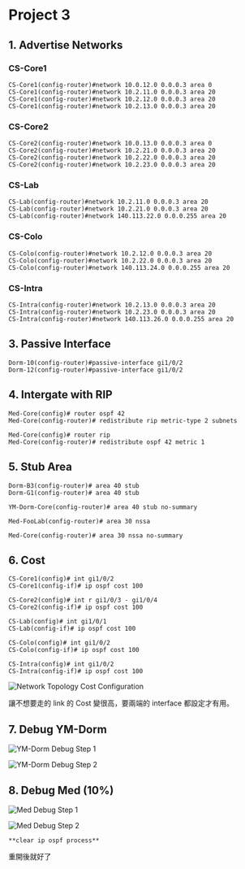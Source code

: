 # Project 3

## 1. Advertise Networks

### CS-Core1

```
CS-Core1(config-router)#network 10.0.12.0 0.0.0.3 area 0
CS-Core1(config-router)#network 10.2.11.0 0.0.0.3 area 20
CS-Core1(config-router)#network 10.2.12.0 0.0.0.3 area 20
CS-Core1(config-router)#network 10.2.13.0 0.0.0.3 area 20
```

### CS-Core2

```
CS-Core2(config-router)#network 10.0.13.0 0.0.0.3 area 0
CS-Core2(config-router)#network 10.2.21.0 0.0.0.3 area 20
CS-Core2(config-router)#network 10.2.22.0 0.0.0.3 area 20
CS-Core2(config-router)#network 10.2.23.0 0.0.0.3 area 20
```

### CS-Lab

```
CS-Lab(config-router)#network 10.2.11.0 0.0.0.3 area 20
CS-Lab(config-router)#network 10.2.21.0 0.0.0.3 area 20
CS-Lab(config-router)#network 140.113.22.0 0.0.0.255 area 20
```

### CS-Colo

```
CS-Colo(config-router)#network 10.2.12.0 0.0.0.3 area 20
CS-Colo(config-router)#network 10.2.22.0 0.0.0.3 area 20
CS-Colo(config-router)#network 140.113.24.0 0.0.0.255 area 20
```

### CS-Intra

```
CS-Intra(config-router)#network 10.2.13.0 0.0.0.3 area 20
CS-Intra(config-router)#network 10.2.23.0 0.0.0.3 area 20
CS-Intra(config-router)#network 140.113.26.0 0.0.0.255 area 20
```

## 3. Passive Interface

```
Dorm-10(config-router)#passive-interface gi1/0/2
Dorm-12(config-router)#passive-interface gi1/0/2
```

## 4. Intergate with RIP

```
Med-Core(config)# router ospf 42
Med-Core(config-router)# redistribute rip metric-type 2 subnets 

Med-Core(config)# router rip
Med-Core(config-router)# redistribute ospf 42 metric 1
```

## 5. Stub Area

```
Dorm-B3(config-router)# area 40 stub
Dorm-G1(config-router)# area 40 stub

YM-Dorm-Core(config-router)# area 40 stub no-summary

Med-FooLab(config-router)# area 30 nssa

Med-Core(config-router)# area 30 nssa no-summary
```

## 6. Cost

```
CS-Core1(config)# int gi1/0/2
CS-Core1(config-if)# ip ospf cost 100

CS-Core2(config)# int r gi1/0/3 - gi1/0/4
CS-Core2(config-if)# ip ospf cost 100

CS-Lab(config)# int gi1/0/1
CS-Lab(config-if)# ip ospf cost 100

CS-Colo(config)# int gi1/0/2
CS-Colo(config-if)# ip ospf cost 100

CS-Intra(config)# int gi1/0/2
CS-Intra(config-if)# ip ospf cost 100
```

![Network Topology Cost Configuration](img/Untitled.png)

讓不想要走的 link 的 Cost 變很高，要兩端的 interface 都設定才有用。

## 7. Debug YM-Dorm

![YM-Dorm Debug Step 1](img/Untitled%201.png)

![YM-Dorm Debug Step 2](img/Untitled%202.png)

## 8. Debug Med (10%)

![Med Debug Step 1](img/Untitled%203.png)

![Med Debug Step 2](img/Untitled%204.png)

```
**clear ip ospf process**
```

重開後就好了